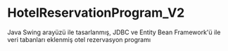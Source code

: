 # HotelReservationProgram_V2
Java Swing arayüzü ile tasarlanmış, JDBC ve Entity Bean Framework'ü ile veri tabanları eklenmiş otel rezervasyon programı
